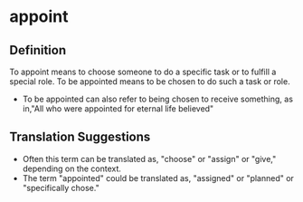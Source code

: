 # appoint

## Definition

To appoint means to choose someone to do a specific task or to fulfill a special role. To be appointed means to be chosen to do such a task or role. 

* To be appointed can also refer to being chosen to receive something, as in,"All who were appointed for eternal life believed"


## Translation Suggestions



* Often this term can be translated as, "choose" or "assign" or "give," depending on the context.
* The term "appointed" could be translated as, "assigned" or "planned" or "specifically chose."